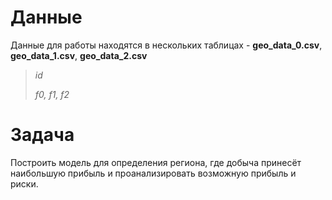# Данные

Данные для работы находятся в нескольких таблицах - **geo_data_0.csv**, **geo_data_1.csv**, **geo_data_2.csv**

> *id*
> 
> *f0, f1, f2* 

# Задача

Построить модель для определения региона, где добыча принесёт наибольшую прибыль и проанализировать возможную прибыль и риски.